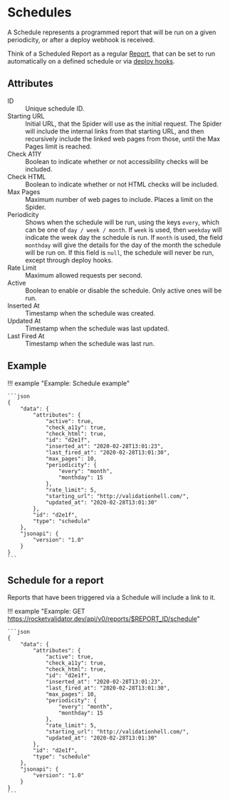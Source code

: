 # Schedules

A Schedule represents a programmed report that will be run on a given periodicity, or after a deploy webhook is received.

Think of a Scheduled Report as a regular <a href="#report">Report</a>, that can be set to run automatically on a defined schedule or via <a href="/deploy-hooks">deploy hooks</a>.

## Attributes

<dl>
  <dt>ID</dt>
  <dd>Unique schedule ID.</dd>

  <dt>Starting URL</dt>
  <dd>Initial URL, that the Spider will use as the initial request. The Spider will include the internal links from that starting URL, and then recursively include the linked web pages from those, until the Max Pages limit is reached.</dd>  

  <dt>Check A11Y</dt>
  <dd>Boolean to indicate whether or not accessibility checks will be included.</dd>

  <dt>Check HTML</dt>
  <dd>Boolean to indicate whether or not HTML checks will be included.</dd>

  <dt>Max Pages</dt>
  <dd>Maximum number of web pages to include. Places a limit on the Spider.</dd>

  <dt>Periodicity</dt>
  <dd>
    Shows when the schedule will be run, using the keys <code>every</code>, which can be one of <code>day / week / month</code>. If <code>week</code> is used, then <code>weekday</code> will indicate the week day the schedule is run. If <code>month</code> is used, the field <code>monthday</code> will give the details for the day of the month the schedule will be run on. If this field is <code>null</code>, the schedule will never be run, except through deploy hooks.
  </dd>

  <dt>Rate Limit</dt>
  <dd>Maximum allowed requests per second.</dd>

  <dt>Active</dt>
  <dd>Boolean to enable or disable the schedule. Only active ones will be run.</dd>

  <dt>Inserted At</dt>
  <dd>Timestamp when the schedule was created.</dd>

  <dt>Updated At</dt>
  <dd>Timestamp when the schedule was last updated.</dd>

  <dt>Last Fired At</dt>
  <dd>Timestamp when the schedule was last run.</dd>
</dl>

## Example

!!! example "Example: Schedule example"

    ```json
    {
        "data": {
            "attributes": {
                "active": true,
                "check_a11y": true,
                "check_html": true,
                "id": "d2e1f",
                "inserted_at": "2020-02-28T13:01:23",
                "last_fired_at": "2020-02-28T13:01:30",
                "max_pages": 10,
                "periodicity": {
                    "every": "month",
                    "monthday": 15
                },
                "rate_limit": 5,
                "starting_url": "http://validationhell.com/",
                "updated_at": "2020-02-28T13:01:30"
            },
            "id": "d2e1f",
            "type": "schedule"
        },
        "jsonapi": {
            "version": "1.0"
        }
    }
    ```

## Schedule for a report

Reports that have been triggered via a Schedule will include a link to it.

!!! example "Example: GET https://rocketvalidator.dev/api/v0/reports/$REPORT_ID/schedule"

    ```json
    {
        "data": {
            "attributes": {
                "active": true,
                "check_a11y": true,
                "check_html": true,
                "id": "d2e1f",
                "inserted_at": "2020-02-28T13:01:23",
                "last_fired_at": "2020-02-28T13:01:30",
                "max_pages": 10,
                "periodicity": {
                    "every": "month",
                    "monthday": 15
                },
                "rate_limit": 5,
                "starting_url": "http://validationhell.com/",
                "updated_at": "2020-02-28T13:01:30"
            },
            "id": "d2e1f",
            "type": "schedule"
        },
        "jsonapi": {
            "version": "1.0"
        }
    }
    ```
